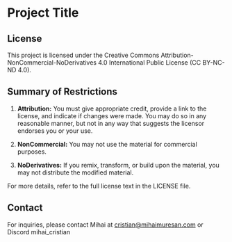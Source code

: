 # Project Title

## License

This project is licensed under the Creative Commons Attribution-NonCommercial-NoDerivatives 4.0 International Public License (CC BY-NC-ND 4.0).

## Summary of Restrictions

1. **Attribution:** You must give appropriate credit, provide a link to the license, and indicate if changes were made. You may do so in any reasonable manner, but not in any way that suggests the licensor endorses you or your use.

2. **NonCommercial:** You may not use the material for commercial purposes.

3. **NoDerivatives:** If you remix, transform, or build upon the material, you may not distribute the modified material.

For more details, refer to the full license text in the LICENSE file.

## Contact

For inquiries, please contact Mihai at cristian@mihaimuresan.com or Discord mihai_cristian
